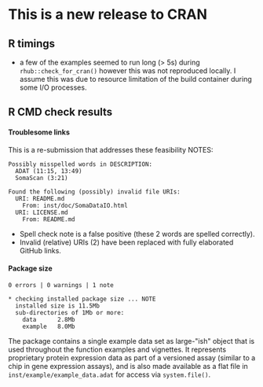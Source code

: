 
# This is a new release to CRAN

## R timings

* a few of the examples seemed to run long
  (> 5s) during `rhub::check_for_cran()` however
  this was not reproduced locally. I assume this
  was due to resource limitation of the build container
  during some I/O processes.


## R CMD check results
#### Troublesome links
This is a re-submission that addresses these feasibility NOTES:
```
Possibly misspelled words in DESCRIPTION:
  ADAT (11:15, 13:49)
  SomaScan (3:21)

Found the following (possibly) invalid file URIs:
  URI: README.md
    From: inst/doc/SomaDataIO.html
  URI: LICENSE.md
    From: README.md
```

* Spell check note is a false positive (these 2 words are spelled correctly).
* Invalid (relative) URIs (2) have been replaced with fully elaborated GitHub links.


#### Package size
```
0 errors | 0 warnings | 1 note

* checking installed package size ... NOTE
  installed size is 11.5Mb
  sub-directories of 1Mb or more:
    data      2.8Mb
    example   8.0Mb
```

The package contains a single example data set as large-"ish" object that
is used throughout the function examples and vignettes. It represents proprietary
protein expression data as part of a versioned assay (similar to a chip
in gene expression assays), and is also made available as a flat file
in `inst/example/example_data.adat` for access via `system.file()`.

